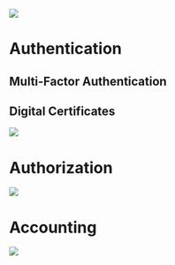 
![](https://github.com/JonmarCorpuz/SecondBrain/blob/main/Assets/Whitespace.png)

# Authentication

## Multi-Factor Authentication

## Digital Certificates

![](https://github.com/JonmarCorpuz/SecondBrain/blob/main/Assets/Whitespace.png)

# Authorization

![](https://github.com/JonmarCorpuz/SecondBrain/blob/main/Assets/Whitespace.png)

# Accounting 

![](https://github.com/JonmarCorpuz/SecondBrain/blob/main/Assets/Whitespace.png)
